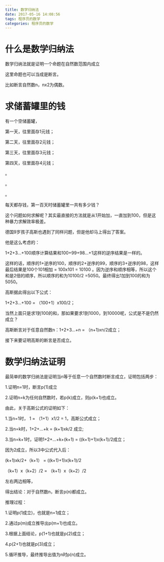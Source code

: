 ```yaml
---
title: 数学归纳法
date: 2017-05-16 14:08:56
tags: 程序员的数学
categories: 程序员的数学
---
```


# 什么是数学归纳法

数学归纳法就是证明一个命题在自然数范围内成立

这里命题也可以当成是断言。

比如断言自然数n，nx2为偶数。



# 求储蓄罐里的钱

有一个空储蓄罐，

第一天，往里面存1元钱；

第二天，往里面存2元钱；

第三天，往里面存3元钱；

第四天，往里面存4元钱；

。

。

。

每天都存钱，第一百天时储蓄罐里一共有多少钱？

这个问题如何求解呢？其实最直接的方法就是从1开始加，一直加到100，但是这种暴力求解效率极差。

 德国9岁孩子高斯也遇到了同样问题，但是他却马上得出了答案。

他是这么考虑的：

1+2+3…+100顺序计算结果和100+99+98...+1这样的逆序结果是一样的。

这样的话，顺序的1+逆序的100，顺序的2+逆序的99，顺序的3+逆序的98，这样最后结果是100个101相加 = 100x101 = 10100 。因为逆序和顺序相等，所以这个和是2倍的顺序，所以顺序的和为10100/2 =5050。最终得出1加到100的和为5050。

高斯据此得出以下公式：

1+2+3…+100 = （100+1）x100/2；

当然上面只是求1到100的和，那如果要求1到1000，到10000呢，公式是不是仍然成立？

高斯断言对于任意自然数n：1+2+3…+n = （n+1)xn/2成立；

接下来要证明高斯的断言是否成立。

# 数学归纳法证明

最简单的数学归纳法是证明当n等于任意一个自然数时断言成立，证明包括两步：

1.证明n=1时，断言p(1)成立

2.证明n=k为任何自然数时，若p(k)成立，则p(k+1)也成立。



由此，关于高斯公式的证明如下：

1.当n=1时， 1 = （1+1）x1/2 = 1，高斯公式成立；

2.当n=k时，1+2+...+k = (k+1)xk/2 成立;

3.当n=k+1时，证明1+2+...+k+(k+1) = ((k+1)+1)x(k+1)/2成立；

因为2成立，所以3中公式代入后：

 (k+1)xk/2+（k+1） = ((k+1)+1)x(k+1)/2

（k+1）x（k+2）/2 =  （k+1）x（k+2）/2 

左右两边相等，

得出结论：对于自然数n，断言p(n)都成立。



推理过程：

1.证明p(1成立)，也就是n=1成立；

2.通过p(m)成立推导出p(m+1)也成立。

3.根据上面结论，p(1+1)也就是p(2)成立；

4.p(2+1)也就是p(3)成立；

5.循环推导，最终推导出值为n时p(n)成立。



















